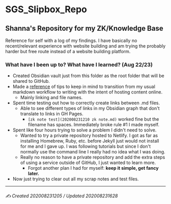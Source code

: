 # SGS_Slipbox_Repo
## Shanna's Repository for my ZK/Knowledge Base

Reference for self with a log of my findings. I have basically no recent/relevant experience with website building and am trying the probably harder but free route instead of a website building platform.

### What have I been up to? What have I learned? (Aug 22/23)

- Created Obsidian vault just from this folder as the root folder that will be shared to GitHub.
- Made a [reference](new_format_rules.md) of tips to keep in mind to transition from my usual markdown workflow to writing with the intent of hosting content online.
	- Mainly linking and file names.
- Spent time testing out how to correctly create links between .md files.
	- Able to see different types of links in my Obsidian graph that don't translate to links in GH Pages.
		- `[zk note test](202008231210 zk note.md)` worked fine but the filename has spaces. Immediately broke rule #1 I made myself.
- Spent like four hours trying to solve a problem I didn't need to solve.
	- Wanted to try a private repository hosted to Netlify. I got as far as installing Homebrew, Ruby, etc. before Jekyll just would not install for me and I gave up. I was following tutorials but since I don't normally use the command line I really had no idea what I was doing.
	- Really no reason to have a private repository and add the extra steps of using a service outside of GitHub, I just wanted to learn more.
		- Forgot another plan I had for myself: **keep it simple, get fancy later.** 
- Now just trying to clear out all my scrap notes and test files.

---

###### ✍️ Created 202008231205 / Updated 202008231628
